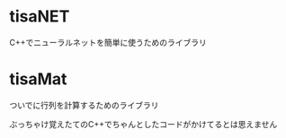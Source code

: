 # tisaNET
C++でニューラルネットを簡単に使うためのライブラリ

# tisaMat
ついでに行列を計算するためのライブラリ　　
　　
  
ぶっちゃけ覚えたてのC++でちゃんとしたコードがかけてるとは思えません
